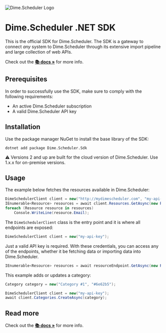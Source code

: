 ﻿![Dime.Scheduler Logo](https://cdn.dimescheduler.com/dime-scheduler/v2/logo.png)

# Dime.Scheduler .NET SDK

This is the official SDK for Dime.Scheduler. The SDK is a gateway to connect *any* system to Dime.Scheduler through its extensive import pipeline and large collection of web APIs.

Check out the **[📚 docs »](https://docs.dimescheduler.com)** for more info.

## Prerequisites

In order to successfully use the SDK, make sure to comply with the following requirements:

- An active Dime.Scheduler subscription
- A valid Dime.Scheduler API key

## Installation

Use the package manager NuGet to install the base library of the SDK:

`dotnet add package Dime.Scheduler.Sdk`

⚠️ Versions 2 and up are built for the cloud version of Dime.Scheduler. Use 1.x.x for on-premise versions.

## Usage

The example below fetches the resources available in Dime.Scheduler:

```csharp
DimeSchedulerClient client = new("http://mydimescheduler.com", "my-api-key");
IEnumerable<Resource> resources = await client.Resources.GetAsync(new ResourceRequest());
foreach (Resource resource in resources)
    Console.WriteLine(resource.Email);
```

The `DimeSchedulerClient` class is the entry point and it is where all endpoints are exposed:

```csharp
DimeSchedulerClient client = new("my-api-key");
```

Just a valid API key is required. With these credentials, you can access any of the endpoints, whether it be fetching data or importing data into Dime.Scheduler.

```csharp
IEnumerable<Resource> resources = await resourceEndpoint.GetAsync(new ResourceRequest());
```

This example adds or updates a category:

```csharp
Category category = new("Category #1", "#6e62b5");

DimeSchedulerClient client = new("my-api-key");
await client.Categories.CreateAsync(category);
```

## Read more

Check out the **[📚 docs »](https://docs.dimescheduler.com)** for more info.
